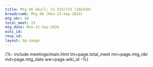 ```yaml
---
title: Mtg 06 &bull; CS-315+733 (202430)
breadcrumb: Mtg 06 (Mon-23-Sep-2024)
mtg_nbr: 06
total_meet: 23
mtg_date: Mon-23-Sep-2024
wiki_id: 
resp_id: 
layout: bg-image
---
```


{%- include meetings/main.html
    tm=page.total_meet
    mn=page.mtg_nbr
    md=page.mtg_date
    ww=page.wiki_id
-%}
